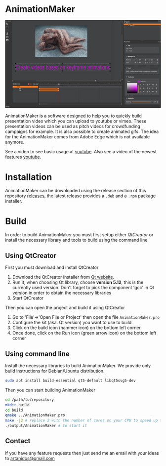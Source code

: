 # AnimationMaker

![Image](assets/AnimationMaker.png) 

AnimationMaker is a software designed to help you to quickly build presentation video which you can upload to youtube or vimeo. These presentation videos can be used as pitch videos for crowdfunding campaigns for example.
It is also possible to create animated gifs.
The idea for the AnimationMaker comes from Adobe Edge which is not available anymore.

See a video to see basic usage at [youtube](https://youtu.be/Ir7Lvd-O2aE).
Also see a video of the newest features [youtube](https://youtu.be/pa53WfUkbO0).

# Installation

AnimationMaker can be downloaded using the release section of this repository [releases](https://github.com/Artanidos/AnimationMaker/releases), the latest release provides a `.deb` and a `.rpm` package installer.

# Build

In order to build AnimationMaker you must first setup either *QtCreator* or install the necessary library and tools to build using the command line

## Using QtCreator

First you must download and install QtCreator

1. Download the QtCreator installer from [Qt website](https://www.qt.io/download-qt-installer).
2. Run it, when choosing Qt library, choose **version  5.12**, this is the currently used version.
   Don't forget to pick the component 'gcc' in Qt version in order to obtain the necessary libraries
3. Start QtCreator

Then you can open the project and build it using QtCreator

1. Go to 'File'->'Open File or Project' then open the file `AnimationMaker.pro`
2. Configure the kit (aka: Qt version) you want to use to build
3. Click on the build icon (hammer icon) on the bottom left corner
4. Once done, click on the Run icon (green arrow icon) on the bottom left corner

## Using command line

Install the necessary libraries to build AnimationMaker. We provide only build instructions for Debian/Ubuntu
distribution.

```bash
sudo apt install build-essential qt5-default libqt5svg5-dev
```

Then you can start building AnimationMaker

```bash
cd /path/to/repository
mkdir build
cd build
qmake ../AnimationMaker.pro
make -j2 # replace 2 with the number of cores on your CPU to speed up the build
./output/AnimationMaker # to start it
```

## Contact
If you have any feature requests then just send me an email with your ideas to artanidos@gmail.com


